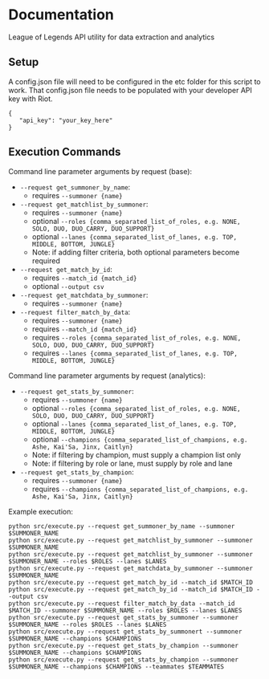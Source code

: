 # Documentation
League of Legends API utility for data extraction and analytics

## Setup
A config.json file will need to be configured in the etc folder for this script to work. That config.json file needs
to be populated with your developer API key with Riot.

```
{
   "api_key": "your_key_here"
}
```

## Execution Commands
Command line parameter arguments by request (base):
* `--request get_summoner_by_name`:
    * requires `--summoner {name}`
* `--request get_matchlist_by_summoner`:
    * requires `--summoner {name}`
    * optional `--roles {comma_separated_list_of_roles, e.g. NONE, SOLO, DUO, DUO_CARRY, DUO_SUPPORT}`
    * optional `--lanes {comma_separated_list_of_lanes, e.g. TOP, MIDDLE, BOTTOM, JUNGLE}`
    * Note: if adding filter criteria, both optional parameters become required
* `--request get_match_by_id`:
    * requires `--match_id {match_id}`
    * optional `--output csv`
* `--request get_matchdata_by_summoner`:
    * requires `--summoner {name}`
* `--request filter_match_by_data`:
    * requires `--summoner {name}`
    * requires `--match_id {match_id}`
    * requires `--roles {comma_separated_list_of_roles, e.g. NONE, SOLO, DUO, DUO_CARRY, DUO_SUPPORT}`
    * requires `--lanes {comma_separated_list_of_lanes, e.g. TOP, MIDDLE, BOTTOM, JUNGLE}`

Command line parameter arguments by request (analytics):
* `--request get_stats_by_summoner`:
    * requires `--summoner {name}`
    * optional `--roles {comma_separated_list_of_roles, e.g. NONE, SOLO, DUO, DUO_CARRY, DUO_SUPPORT}`
    * optional `--lanes {comma_separated_list_of_lanes, e.g. TOP, MIDDLE, BOTTOM, JUNGLE}`
    * optional `--champions {comma_separated_list_of_champions, e.g. Ashe, Kai'Sa, Jinx, Caitlyn}`
    * Note: if filtering by champion, must supply a champion list only
    * Note: if filtering by role or lane, must supply by role and lane
* `--request get_stats_by_champion`:
    * requires `--summoner {name}`
    * requires `--champions {comma_separated_list_of_champions, e.g. Ashe, Kai'Sa, Jinx, Caitlyn}`

Example execution:
```
python src/execute.py --request get_summoner_by_name --summoner $SUMMONER_NAME
python src/execute.py --request get_matchlist_by_summoner --summoner $SUMMONER_NAME
python src/execute.py --request get_matchlist_by_summoner --summoner $SUMMONER_NAME --roles $ROLES --lanes $LANES
python src/execute.py --request get_matchdata_by_summoner --summoner $SUMMONER_NAME
python src/execute.py --request get_match_by_id --match_id $MATCH_ID
python src/execute.py --request get_match_by_id --match_id $MATCH_ID --output csv
python src/execute.py --request filter_match_by_data --match_id $MATCH_ID --summoner $SUMMONER_NAME --roles $ROLES --lanes $LANES
python src/execute.py --request get_stats_by_summoner --summoner $SUMMONER_NAME --roles $ROLES --lanes $LANES
python src/execute.py --request get_stats_by_summonert --summoner $SUMMONER_NAME --champions $CHAMPIONS
python src/execute.py --request get_stats_by_champion --summoner $SUMMONER_NAME --champions $CHAMPIONS
python src/execute.py --request get_stats_by_champion --summoner $SUMMONER_NAME --champions $CHAMPIONS --teammates $TEAMMATES
```
